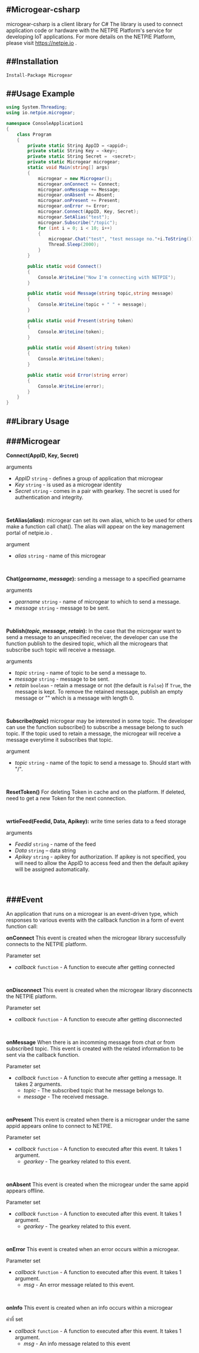 #Microgear-csharp
-----------
microgear-csharp is a client library for  C#  The library is used to connect application code or hardware with the NETPIE Platform's service for developing IoT applications. For more details on the NETPIE Platform, please visit https://netpie.io . 



##Installation
-----------
```sh
Install-Package Microgear
```


##Usage Example
-----------
```C#
using System.Threading;
using io.netpie.microgear;

namespace ConsoleApplication1
{
    class Program
    {
        private static String AppID = <appid>;
        private static String Key = <key>;
        private static String Secret =  <secret>;
        private static Microgear microgear;
        static void Main(string[] args)
        {
            microgear = new Microgear();
            microgear.onConnect += Connect;
            microgear.onMessage += Message;
            microgear.onAbsent += Absent;
            microgear.onPresent += Present;
            microgear.onError += Error;
            microgear.Connect(AppID, Key, Secret);
            microgear.SetAlias("test");
            microgear.Subscribe("/topic");
            for (int i = 0; i < 10; i++)
            {
                microgear.Chat("test", "test message no."+i.ToString());
                Thread.Sleep(2000);
            }
        }

        public static void Connect()
        {
            Console.WriteLine("Now I'm connecting with NETPIE");
        }

        public static void Message(string topic,string message)
        {
            Console.WriteLine(topic + " " + message);
        }

        public static void Present(string token)
        {
            Console.WriteLine(token);
        }

        public static void Absent(string token)
        {
            Console.WriteLine(token);
        }

        public static void Error(string error)
        {
            Console.WriteLine(error);
        }
    }
}

```


##Library Usage
------------
###Microgear
---------------
**Connect(AppID, Key, Secret)**

arguments

 * *AppID* `string` - defines a group of application that microgear 
 * *Key* `string` -  is used as a microgear identity
 * *Secret* `string` - comes in a pair with gearkey. The secret is used for authentication and integrity. 

<br/>


**SetAlias(*alias*):** microgear can set its own alias, which to be used for others make a function call chat(). The alias will appear on the key management portal of netpie.io .

argument

* *alias* `string` - name of this microgear 

<br/>





**Chat(*gearname*, *message*):** sending a message to a specified gearname 

arguments

* *gearname* `string` - name of microgear to which to send a message. 
* *message* `string` - message to be sent.

<br/>






**Publish(*topic*, *message*, *retain*):** In the case that the microgear want to send a message to an unspecified receiver, the developer can use the function publish to the desired topic, which all the microgears that subscribe such topic will receive a message.

arguments

* *topic* `string` - name of topic to be send a message to. 
* *message* `string` - message to be sent.
* *retain* `boolean` - retain a message or not (the default is `False`) If `True`, the message is kept.  To remove the retained message, publish an empty message or  "" which is a message with length 0. 

<br/>




**Subscribe(*topic*)** microgear may be interested in some topic.  The developer can use the function subscribe() to subscribe a message belong to such topic. If the topic used to retain a message, the microgear will receive a message everytime it subscribes that topic.

argument

* *topic* `string` -  name of the topic to send a message to. Should start with "/". 



<br/>

**ResetToken()** For deleting Token in cache and on the platform. If deleted, need to get a new Token for the next connection.

<br/>

**wrtieFeed(Feedid, Data, Apikey):** write time series data to a feed storage

arguments

* *Feedid* `string` - name of the feed
* *Data* `string` – data string
* *Apikey* `string` - apikey for authorization. If apikey is not specified, you will need to allow the AppID to access feed and then the default apikey will be assigned automatically.

<br/>

###Event
---------------
An application that runs on a microgear is an event-driven type, which responses to various events with the callback function in a form of event function call:


**onConnect**  This event is created when the microgear library successfully connects to the NETPIE platform.

Parameter set

* *callback* `function` - A function to execute after getting connected


<br/>




**onDisconnect** This event is created when the microgear library disconnects the NETPIE platform.

Parameter set


* *callback* `function` - A function to execute after getting disconnected


<br/>




**onMessage** When there is an incomming message from chat or from subscribed topic. This event is created with the related information to be sent via the callback function.

Parameter set
* *callback* `function` - A function to execute after getting a message. It takes 2 arguments.
    * *topic* - The subscribed topic that he message belongs to. 
    * *message* - The received message.


<br/>


**onPresent** This event is created when there is a microgear under the same appid appears online to connect to NETPIE.

Parameter set


* *callback* `function` - A function to executed after this event. It takes 1 argument.
     * *gearkey* - The gearkey related to this event.


<br/>




**onAbsent** This event is created when the microgear under the same appid appears offline.

Parameter set


* *callback* `function` - A function to executed after this event. It takes 1 argument.
    * *gearkey* - The gearkey related to this event.


<br/>



**onError** This event is created when an error occurs within a microgear.

Parameter set


* *callback* `function` - A function to executed after this event. It takes 1 argument.
    * *msg* - An error message related to this event.


<br/>

**onInfo** This event is created when an info occurs within a microgear

ค่าที่ set


* *callback* `function` - A function to executed after this event. It takes 1 argument.
    * *msg* - An info message related to this event


<br/>